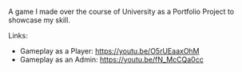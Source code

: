 A game I made over the course of University as a Portfolio Project to showcase my skill.

Links:
- Gameplay as a Player: https://youtu.be/O5rUEaaxOhM
- Gameplay as an Admin: https://youtu.be/fN_McCQa0cc
